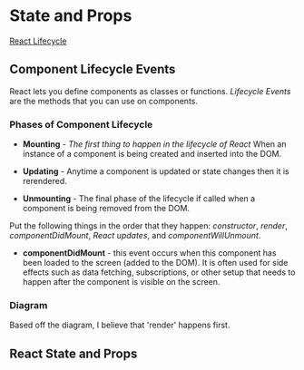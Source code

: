 # State and Props

[React Lifecycle](https://medium.com/@joshuablankenshipnola/react-component-lifecycle-events-cb77e670a093)

## Component Lifecycle Events

React lets you define components as classes or functions. *Lifecycle Events* are the methods that you can use on components.

### Phases of Component Lifecycle

- **Mounting** - *The first thing to happen in the lifecycle of React* When an instance of a component is being created and inserted into the DOM.

- **Updating** - Anytime a component is updated or state changes then it is rerendered.

- **Unmounting** - The final phase of the lifecycle if called when a component is being removed from the DOM.

Put the following things in the order that they happen: *constructor*, *render*, *componentDidMount*, *React updates*, and *componentWillUnmount*.

- **componentDidMount** - this event occurs when this component has been loaded to the screen (added to the DOM). It is often used for side effects such as data fetching, subscriptions, or other setup that needs to happen after the component is visible on the screen.


### Diagram

Based off the diagram, I believe that 'render' happens first.

## React State and Props

